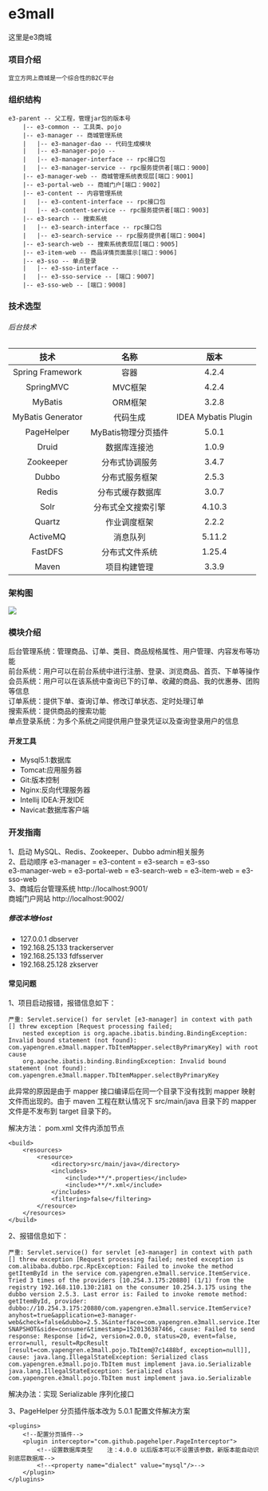 # e3mall
这里是e3商城

### 项目介绍
	宜立方网上商城是一个综合性的B2C平台

### 组织结构
```
e3-parent -- 父工程，管理jar包的版本号
    |-- e3-common -- 工具类、pojo
    |-- e3-manager -- 商城管理系统
    |   |-- e3-manager-dao -- 代码生成模块
    |   |-- e3-manager-pojo -- 
    |   |-- e3-manager-interface -- rpc接口包
    |   |-- e3-manager-service -- rpc服务提供者[端口：9000]
    |-- e3-manager-web -- 商城管理系统表现层[端口：9001]
    |-- e3-portal-web -- 商城门户[端口：9002]
    |-- e3-content -- 内容管理系统
    |   |-- e3-content-interface -- rpc接口包
    |   |-- e3-content-service -- rpc服务提供者[端口：9003]
    |-- e3-search -- 搜索系统
    |	|-- e3-search-interface -- rpc接口包
    |	|-- e3-search-service -- rpc服务提供者[端口：9004]
    |-- e3-search-web -- 搜索系统表现层[端口：9005]
    |-- e3-item-web -- 商品详情页面展示[端口：9006]
    |-- e3-sso -- 单点登录
    |   |-- e3-sso-interface -- 
    |   |-- e3-sso-service -- [端口：9007]
    |-- e3-sso-web -- [端口：9008]
```

### 技术选型

###### 后台技术

| 技术              | 名称         | 版本     |
| :--------------: | :----------: | :-----: |
| Spring Framework | 容器         | 4.2.4    |
| SpringMVC        | MVC框架      | 4.2.4    |
| MyBatis          | ORM框架      | 3.2.8    |
| MyBatis Generator | 代码生成     | IDEA Mybatis Plugin |
| PageHelper       | MyBatis物理分页插件 | 5.0.1 |
| Druid            | 数据库连接池   | 1.0.9   |
| Zookeeper        | 分布式协调服务 | 3.4.7   |
| Dubbo            | 分布式服务框架 | 2.5.3   |
| Redis            | 分布式缓存数据库 | 3.0.7 |
| Solr             | 分布式全文搜索引擎 | 4.10.3 |
| Quartz           | 作业调度框架   | 2.2.2  |
| ActiveMQ         | 消息队列      | 5.11.2 |
| FastDFS          | 分布式文件系统 | 1.25.4 |
| Maven            | 项目构建管理   | 3.3.9 |
 
### 架构图
![](https://i.imgur.com/lWAYzGS.jpg)

### 模块介绍
后台管理系统：管理商品、订单、类目、商品规格属性、用户管理、内容发布等功能<br/>
前台系统：用户可以在前台系统中进行注册、登录、浏览商品、首页、下单等操作<br/>
会员系统：用户可以在该系统中查询已下的订单、收藏的商品、我的优惠券、团购等信息<br/>
订单系统：提供下单、查询订单、修改订单状态、定时处理订单<br/>
搜索系统：提供商品的搜索功能<br/>
单点登录系统：为多个系统之间提供用户登录凭证以及查询登录用户的信息

#### 开发工具

- Mysql5.1:数据库
- Tomcat:应用服务器
- Git:版本控制
- Nginx:反向代理服务器
- Intellij IDEA:开发IDE
- Navicat:数据库客户端

### 开发指南

1、启动 MySQL、Redis、Zookeeper、Dubbo admin相关服务<br/>
2、启动顺序 e3-manager = e3-content = e3-search = e3-sso<br/>
        e3-manager-web = e3-portal-web = e3-search-web = e3-item-web = e3-sso-web<br/>
3、商城后台管理系统 http://localhost:9001/<br/>
    商城门户网站 http://localhost:9002/<br/>
##### 修改本地Host
- 127.0.0.1 dbserver
- 192.168.25.133 trackerserver
- 192.168.25.133 fdfsserver
- 192.168.25.128 zkserver

#### 常见问题
1、项目启动报错，报错信息如下：
```
严重: Servlet.service() for servlet [e3-manager] in context with path [] threw exception [Request processing failed; 
	nested exception is org.apache.ibatis.binding.BindingException: Invalid bound statement (not found): com.yapengren.e3mall.mapper.TbItemMapper.selectByPrimaryKey] with root cause
    org.apache.ibatis.binding.BindingException: Invalid bound statement (not found): com.yapengren.e3mall.mapper.TbItemMapper.selectByPrimaryKey
```
此异常的原因是由于 mapper 接口编译后在同一个目录下没有找到 mapper 映射文件而出现的。由于 maven 工程在默认情况下 src/main/java 目录下的 mapper 文件是不发布到 target 目录下的。

解决方法：
pom.xml 文件内添加节点
```
<build>
	<resources>
        <resource>
            <directory>src/main/java</directory>
            <includes>
                <include>**/*.properties</include>
                <include>**/*.xml</include>
            </includes>
            <filtering>false</filtering>
        </resource>
    </resources>
</build>
```

2、报错信息如下：
```
严重: Servlet.service() for servlet [e3-manager] in context with path [] threw exception [Request processing failed; nested exception is com.alibaba.dubbo.rpc.RpcException: Failed to invoke the method getItemById in the service com.yapengren.e3mall.service.ItemService. Tried 3 times of the providers [10.254.3.175:20880] (1/1) from the registry 192.168.110.130:2181 on the consumer 10.254.3.175 using the dubbo version 2.5.3. Last error is: Failed to invoke remote method: getItemById, provider: dubbo://10.254.3.175:20880/com.yapengren.e3mall.service.ItemService?anyhost=true&application=e3-manager-web&check=false&dubbo=2.5.3&interface=com.yapengren.e3mall.service.ItemService&methods=getItemById&pid=108&revision=1.0-SNAPSHOT&side=consumer&timestamp=1520136387466, cause: Failed to send response: Response [id=2, version=2.0.0, status=20, event=false, error=null, result=RpcResult [result=com.yapengren.e3mall.pojo.TbItem@7c1488bf, exception=null]], cause: java.lang.IllegalStateException: Serialized class com.yapengren.e3mall.pojo.TbItem must implement java.io.Serializable
java.lang.IllegalStateException: Serialized class com.yapengren.e3mall.pojo.TbItem must implement java.io.Serializable
```
解决办法：实现 Serializable 序列化接口

3、PageHelper 分页插件版本改为 5.0.1 配置文件解决方案
```
<plugins>
    <!--配置分页插件-->
    <plugin interceptor="com.github.pagehelper.PageInterceptor">
        <!--设置数据库类型    注：4.0.0 以后版本可以不设置该参数，新版本能自动识别底层数据库-->
        <!--<property name="dialect" value="mysql"/>-->
    </plugin>
</plugins>
```